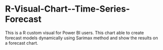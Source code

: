 # R-Visual-Chart--Time-Series-Forecast
This is a R custom visual for Power BI users. This chart able to create forecast models dynamically using Sarimax method and show the results on a forecast chart. 
